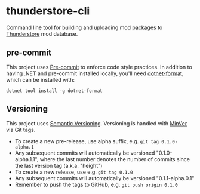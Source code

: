 # thunderstore-cli

Command line tool for building and uploading mod packages to
[Thunderstore](https://thunderstore.io/) mod database.

## pre-commit

This project uses [Pre-commit](https://pre-commit.com/) to enforce code style
practices. In addition to having .NET and pre-commit installed locally, you'll
need [dotnet-format](https://github.com/dotnet/format), which can be installed
with:

```
dotnet tool install -g dotnet-format
```

## Versioning

This project uses [Semantic Versioning](https://semver.org/spec/v2.0.0.html).
Versioning is handled with [MinVer](https://github.com/adamralph/minver) via Git
tags.

* To create a new pre-release, use alpha suffix, e.g. `git tag 0.1.0-alpha.1`
* Any subsequent commits will automatically be versioned "0.1.0-alpha.1.1",
  where the last number denotes the number of commits since the last version tag
  (a.k.a. "height")
* To create a new release, use e.g. `git tag 0.1.0`
* Any subsequent commits will automatically be versioned "0.1.1-alpha.0.1"
* Remember to push the tags to GitHub, e.g. `git push origin 0.1.0`
